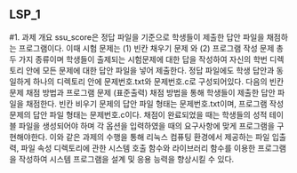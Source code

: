 ## LSP_1
#1. 과제 개요
ssu_score은 정답 파일을 기준으로 학생들이 제출한 답안 파일을 채점하는 프로그램이다. 이때 시험 문제는 (1) 빈칸 채우기 문제 와 (2) 프로그램 작성 문제 총 두 가지 종류이며 학생들이 출제되는 시험문제에 대한 답을 작성하여 자신의 학번 디렉토리 안에 모든 문제에 대한 답안 파일을 넣어 제출한다. 정답 파일에도 학생 답안과 동일하게 하나의 디렉토리 안에 문제번호.txt와 문제번호.c로 구성되어있다. 다음의 빈칸 문제 채점 방법과 프로그램 문제 (표준출력) 채점 방법을 통해 학생들이 제출한 답안 파일을 채점한다. 빈칸 비우기 문제의 답안 파일 형태는 문제번호.txt이며, 프로그램 작성 문제의 답안 파일 형태는 문제번호.c이다. 채점이 완료되었을 때는 학생들의 성적 테이블 파일을 생성되어야 하며 각 옵션을 입력하였을 때의 요구사항에 맞게 프로그램을 구현해야한다. 이와 같은 과제의 수행을 통해 리눅스 컴퓨팅 환경에서 제공하는 파일 입출력, 파일 속성 디렉토리에 관한 시스템 호출 함수와 라이브러리 함수를 이용한 프로그램을 작성하여 시스템 프로그램을 설계 및 응용 능력을 향상시킬 수 있다.
